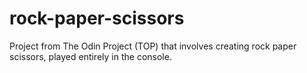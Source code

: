 # rock-paper-scissors

Project from The Odin Project (TOP) that involves creating rock paper scissors, played entirely in the console.